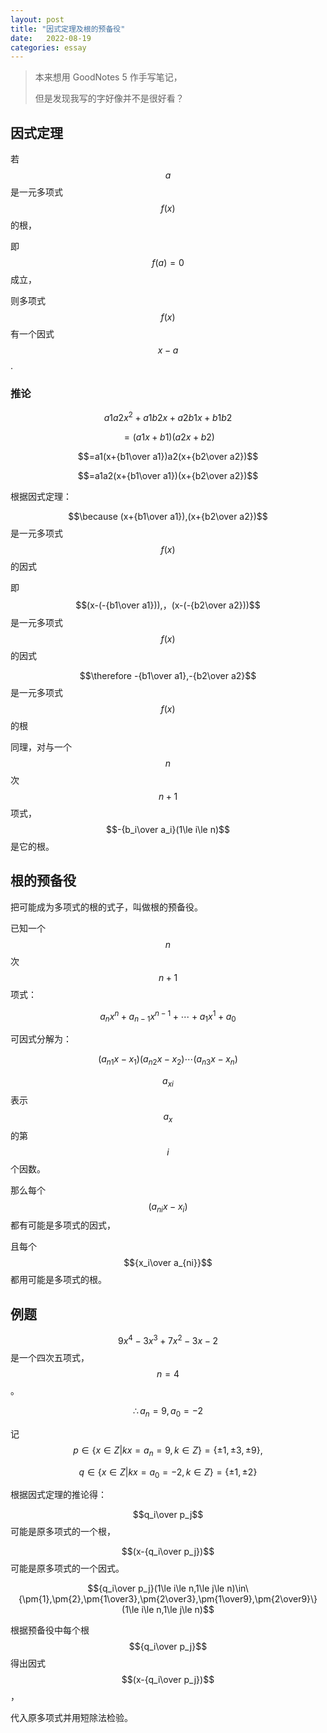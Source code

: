 ```yaml
---
layout: post
title: "因式定理及根的预备役"
date:   2022-08-19
categories: essay
---
```


> 本来想用 GoodNotes 5 作手写笔记，
> 
> 但是发现我写的字好像并不是很好看？

## 因式定理

若 $$a$$ 是一元多项式 $$f(x)$$ 的根，

即 $$f(a)=0$$ 成立，

则多项式 $$f(x)$$ 有一个因式 $$x-a$$.

### 推论

$$a1a2x^2+a1b2x+a2b1x+b1b2$$

$$=(a1x+b1)(a2x+b2)$$

$$=a1(x+{b1\over a1})a2(x+{b2\over a2})$$

$$=a1a2(x+{b1\over a1})(x+{b2\over a2})$$

根据因式定理：

$$\because (x+{b1\over a1}),(x+{b2\over a2})$$ 是一元多项式 $$f(x)$$ 的因式

即 $$(x-(-{b1\over a1})),，(x-(-{b2\over a2}))$$ 是一元多项式 $$f(x)$$ 的因式

$$\therefore -{b1\over a1},-{b2\over a2}$$ 是一元多项式 $$f(x)$$ 的根

同理，对与一个 $$n$$ 次 $$n+1$$ 项式，$$-{b_i\over a_i}(1\le i\le n)$$ 是它的根。

## 根的预备役

把可能成为多项式的根的式子，叫做根的预备役。

已知一个 $$n$$ 次 $$n+1$$ 项式：

$$a_nx^n+a_{n-1}x^{n-1}+\cdots+a_1x^1+a_0$$

可因式分解为：

$$(a_{n1}x-x_1)(a_{n2}x-x_2)\cdots(a_{n3}x-x_n)$$

$$a_{xi}$$ 表示 $$a_x$$ 的第 $$i$$ 个因数。

那么每个 $$(a_{ni}x-x_i)$$ 都有可能是多项式的因式，

且每个 $${x_i\over a_{ni}}$$ 都用可能是多项式的根。

## 例题

$$9x^4-3x^3+7x^2-3x-2$$ 是一个四次五项式，$$n=4$$。

$$\therefore a_n=9,a_0=-2$$

记 $$p\in\{x\in Z\vert kx=a_n=9,k\in Z\}=\{\pm 1,\pm 3,\pm 9\},$$

$$q\in\{x\in Z\vert kx=a_0=-2,k\in Z\}=\{\pm 1,\pm 2\}$$

根据因式定理的推论得：

$$q_i\over p_j$$ 可能是原多项式的一个根，

$$(x-{q_i\over p_j})$$ 可能是原多项式的一个因式。

$${q_i\over p_j}(1\le i\le n,1\le j\le n)\in\{\pm{1},\pm{2},\pm{1\over3},\pm{2\over3},\pm{1\over9},\pm{2\over9}\}(1\le i\le n,1\le j\le n)$$

根据预备役中每个根 $${q_i\over p_j}$$ 得出因式 $$(x-{q_i\over p_j})$$，

代入原多项式并用短除法检验。